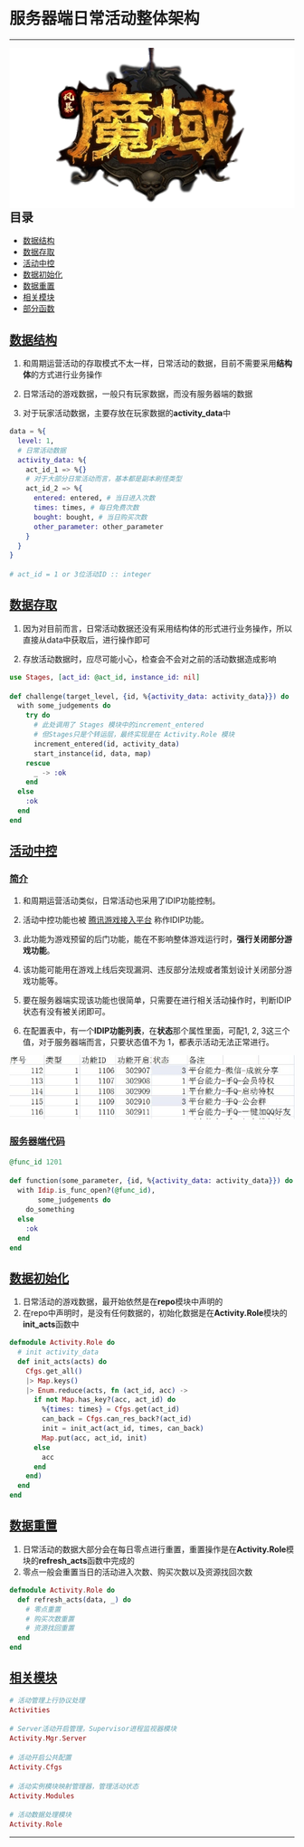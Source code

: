 # 服务器端日常活动整体架构

---

<img src="/res/fbmy.png" align="right">

## 目录

* [数据结构](#数据结构)
* [数据存取](#数据存取)
* [活动中控](#活动中控)
* [数据初始化](#数据初始化)
* [数据重置](#数据重置)
* [相关模块](#相关模块)
* [部分函数](#部分函数)

## [数据结构](#目录)

1. 和周期运营活动的存取模式不太一样，日常活动的数据，目前不需要采用**结构体**的方式进行业务操作

2. 日常活动的游戏数据，一般只有玩家数据，而没有服务器端的数据

3. 对于玩家活动数据，主要存放在玩家数据的**activity_data**中

```elixir
data = %{
  level: 1,
  # 日常活动数据
  activity_data: %{
    act_id_1 => %{}
    # 对于大部分日常活动而言，基本都是副本刷怪类型
    act_id_2 => %{
      entered: entered, # 当日进入次数
      times: times, # 每日免费次数
      bought: bought, # 当日购买次数
      other_parameter: other_parameter
    }
  }
}

# act_id = 1 or 3位活动ID :: integer
```

## [数据存取](#目录)

1. 因为对目前而言，日常活动数据还没有采用结构体的形式进行业务操作，所以直接从data中获取后，进行操作即可

2. 存放活动数据时，应尽可能小心，检查会不会对之前的活动数据造成影响

```elixir
use Stages, [act_id: @act_id, instance_id: nil]

def challenge(target_level, {id, %{activity_data: activity_data}}) do
  with some_judgements do
    try do
      # 此处调用了 Stages 模块中的increment_entered
      # 但Stages只是个转运层，最终实现是在 Activity.Role 模块
      increment_entered(id, activity_data)
      start_instance(id, data, map)
    rescue
      _ -> :ok
    end
  else
    :ok
  end
end
```

## [活动中控](#目录)

### [简介](#活动中控)

1. 和周期运营活动类似，日常活动也采用了IDIP功能控制。

2. 活动中控功能也被 [腾讯游戏接入平台](https://tea.qq.com/) 称作IDIP功能。

3. 此功能为游戏预留的后门功能，能在不影响整体游戏运行时，**强行关闭部分游戏功能**。

4. 该功能可能用在游戏上线后突现漏洞、违反部分法规或者策划设计关闭部分游戏功能等。

5. 要在服务器端实现该功能也很简单，只需要在进行相关活动操作时，判断IDIP状态有没有被关闭即可。

6. 在配置表中，有一个**IDIP功能列表**，在**状态**那个属性里面，可配1, 2, 3这三个值，对于服务器端而言，只要状态值不为 1，都表示活动无法正常进行。

<img src="/res/TIM截图20191122153854.jpg">

### [服务器端代码](#活动中控)

```elixir
@func_id 1201

def function(some_parameter, {id, %{activity_data: activity_data}}) do
  with Idip.is_func_open?(@func_id),
       some_judgements do
    do_something
  else
    :ok
  end
end
```

## [数据初始化](#目录)

1. 日常活动的游戏数据，最开始依然是在**repo**模块中声明的
2. 在repo中声明时，是没有任何数据的，初始化数据是在**Activity.Role**模块的**init_acts**函数中

```elixir
defmodule Activity.Role do
  # init activity_data
  def init_acts(acts) do
    Cfgs.get_all()
    |> Map.keys()
    |> Enum.reduce(acts, fn (act_id, acc) ->
      if not Map.has_key?(acc, act_id) do
        %{times: times} = Cfgs.get(act_id)
        can_back = Cfgs.can_res_back?(act_id)
        init = init_act(act_id, times, can_back)
        Map.put(acc, act_id, init)
      else
        acc
      end
    end)
  end
end
```

## [数据重置](#目录)

1. 日常活动的数据大部分会在每日零点进行重置，重置操作是在**Activity.Role**模块的**refresh_acts**函数中完成的
2. 零点一般会重置当日的活动进入次数、购买次数以及资源找回次数

```elixir
defmodule Activity.Role do
  def refresh_acts(data, _) do
    # 零点重置
    # 购买次数重置
    # 资源找回重置
  end
end
```

## [相关模块](#目录)

```elixir
# 活动管理上行协议处理
Activities

# Server活动开启管理，Supervisor进程监视器模块
Activity.Mgr.Server

# 活动开启公共配置
Activity.Cfgs

# 活动实例模块映射管理器，管理活动状态
Activity.Modules

# 活动数据处理模块
Activity.Role
```

---
